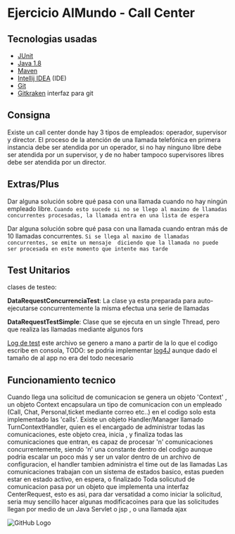 # Ejercicio AlMundo - Call Center

## Tecnologias usadas
      
   - [JUnit](http://junit.org/junit5/)
   - [Java 1.8](https://www.oracle.com/index.html)
   - [Maven](https://maven.apache.org/)   
   - [Intellij IDEA](https://www.jetbrains.com/idea/) (IDE)
   - [Git](https://git-scm.com/)
   - [Gitkraken](https://www.gitkraken.com/) interfaz para git   
   
    
## Consigna

Existe un call center donde hay 3 tipos de empleados: operador, supervisor
y director. El proceso de la atención de una llamada telefónica en primera
instancia debe ser atendida por un operador, si no hay ninguno libre debe
ser atendida por un supervisor, y de no haber tampoco supervisores libres
debe ser atendida por un director.



## Extras/Plus

Dar alguna solución sobre qué pasa con una llamada cuando no hay
ningún empleado libre.
 `Cuando esto sucede si no se llego al maximo de llamadas 
 concurrentes procesadas, la llamada entra en una lista de espera`


Dar alguna solución sobre qué pasa con una llamada cuando entran
más de 10 llamadas concurrentes.
 `Si se llega al maximo de llamadas concurrentes, se emite un mensaje 
 diciendo que la llamada no puede ser procesada en este momento que intente mas tarde`


## Test Unitarios

clases de testeo: <br>

**DataRequestConcurrenciaTest**: 
La clase ya esta preparada para auto-ejecutarse concurrentemente la misma efectua  una serie de llamadas   

**DataRequestTestSimple**:
Clase que se ejecuta en un single Thread, pero que realiza las llamadas mediante algunos fors 


[Log de test](https://github.com/nicoxblues/callCenter/blob/master/main/test/app/log%20test.txt)
    este archivo se genero a mano a partir de la lo que el codigo escribe en consola, 
    TODO: se podria implementar [log4J](https://logging.apache.org/log4j/2.0/) aunque dado el tamaño de al app no era del todo necesario    

## Funcionamiento tecnico
    
Cuando llega una solicitud de comunicacion se genera un objeto 'Context' , un objeto Context encapsulara un tipo de comunicacion con un empleado (Call, Chat, Personal,ticket mediante correo etc..) en el codigo solo 
esta implementado las 'calls'.
Existe un objeto Handler/Manager llamado TurnContextHandler, quien es el encargado de administrar todas las comunicaciones, este objeto 
crea, inicia , y  finaliza todas las comunicaciones que entran, es capaz de procesar 'n' comunicaciones concurrentemente, siendo 'n' una constante dentro del codigo
aunque podria escalar un poco más y ser un valor dentro de un archivo de configuracion, el handler tambien administra el time out de las llamadas 
Las comunicaciones trabajan con un sistema de estados basico, estas pueden estar en estado activo, en espera, o finalizado
Toda solicutud de comunicacion pasa por un objeto que implementa una interfaz CenterRequest, esto es asi, para dar versatidad a como iniciar la solicitud,
seria muy sencillo hacer algunas modificacoines para que las solicitudes llegan por medio de un Java Servlet o jsp , o una llamada ajax      
       
       
![GitHub Logo](https://i.ytimg.com/vi/zFBclVWaK_U/hqdefault.jpg)





